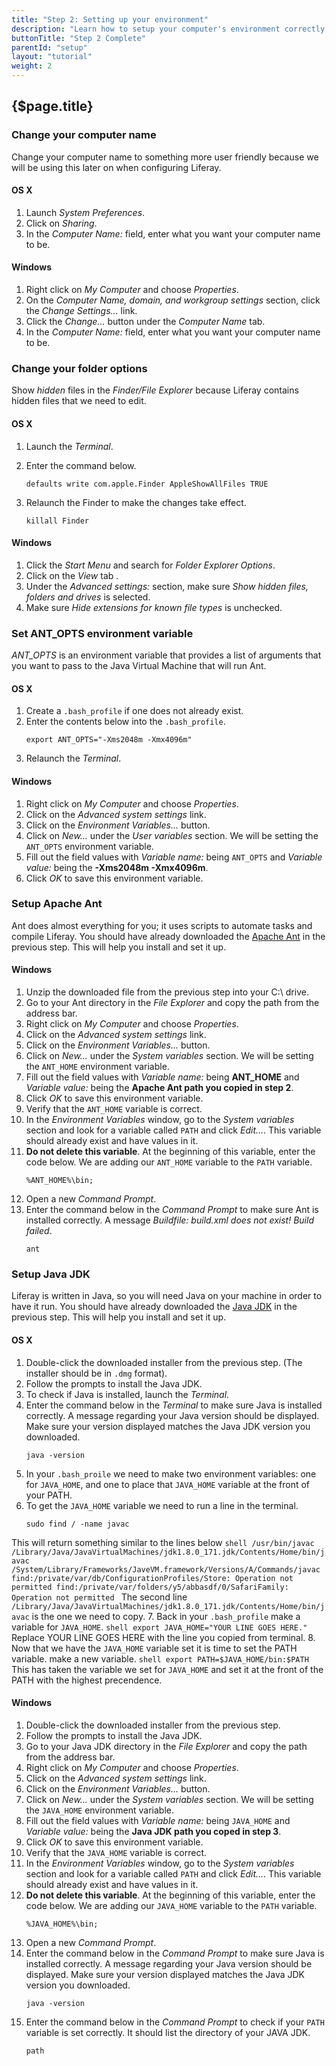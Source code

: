 ```yaml
---
title: "Step 2: Setting up your environment"
description: "Learn how to setup your computer's environment correctly."
buttonTitle: "Step 2 Complete"
parentId: "setup"
layout: "tutorial"
weight: 2
---
```


## {$page.title}

### Change your computer name

Change your computer name to something more user friendly because we will be using this later on when configuring Liferay.

#### OS X

1. Launch *System Preferences*.
2. Click on *Sharing*.
3. In the *Computer Name:* field, enter what you want your computer name to be.

#### Windows

1. Right click on *My Computer* and choose *Properties*.
2. On the *Computer Name, domain, and workgroup settings* section, click the *Change Settings...* link.
3. Click the *Change...* button under the *Computer Name* tab.
4. In the *Computer Name:* field, enter what you want your computer name to be.

### Change your folder options

Show *hidden* files in the *Finder/File Explorer* because Liferay contains hidden files that we need to edit.

#### OS X

1. Launch the *Terminal*.
2. Enter the command below.

    ```shell
    defaults write com.apple.Finder AppleShowAllFiles TRUE
    ```

3. Relaunch the Finder to make the changes take effect.

    ```shell
    killall Finder
    ```

#### Windows

1. Click the *Start Menu* and search for *Folder Explorer Options*.
2. Click on the *View* tab .
3. Under the *Advanced settings:* section, make sure *Show hidden files, folders and drives* is selected.
3. Make sure *Hide extensions for known file types* is unchecked.

### Set ANT_OPTS environment variable

*ANT_OPTS* is an environment variable that provides a list of arguments that you want to pass to the Java Virtual Machine that will run Ant.

#### OS X

1. Create a ```.bash_profile``` if one does not already exist.
2. Enter the contents below into the ```.bash_profile```.
    ```shell
    export ANT_OPTS="-Xms2048m -Xmx4096m"
    ```
3. Relaunch the *Terminal*.

#### Windows

1. Right click on *My Computer* and choose *Properties*.
2. Click on the *Advanced system settings* link.
3. Click on the *Environment Variables...* button.
4. Click on *New...* under the *User variables* section. We will be setting the ```ANT_OPTS``` environment variable.
5. Fill out the field values with *Variable name:* being ```ANT_OPTS``` and *Variable value:* being the **-Xms2048m -Xmx4096m**.
6. Click *OK* to save this environment variable.

### Setup Apache Ant

Ant does almost everything for you; it uses scripts to automate tasks and compile Liferay. You should have already downloaded the [Apache Ant](http://ant.apache.org/) in the previous step.  This will help you install and set it up.

#### Windows

1. Unzip the downloaded file from the previous step into your C:\ drive.
2. Go to your Ant directory in the *File Explorer* and copy the path from the address bar.
3. Right click on *My Computer* and choose *Properties*.
4. Click on the *Advanced system settings* link.
5. Click on the *Environment Variables...* button.
6. Click on *New...* under the *System variables* section. We will be setting the ```ANT_HOME``` environment variable.
7. Fill out the field values with *Variable name:* being **ANT_HOME** and *Variable value:* being the **Apache Ant path you copied in step 2**.
8. Click *OK* to save this environment variable.
9. Verify that the ```ANT_HOME``` variable is correct.
10. In the *Environment Variables* window, go to the *System variables* section and look for a variable called ```PATH``` and click *Edit...*.  This variable should already exist and have values in it.
12. **Do not delete this variable**. At the beginning of this variable, enter the code below. We are adding our ```ANT_HOME``` variable to the ```PATH``` variable.
    ```shell
    %ANT_HOME%\bin;
    ```
13. Open a new *Command Prompt*.
14. Enter the command below in the *Command Prompt* to make sure Ant is installed correctly. A message *Buildfile: build.xml does not exist! Build failed*.
    ```shell
    ant
    ```

### Setup Java JDK

Liferay is written in Java, so you will need Java on your machine in order to have it run. You should have already downloaded the [Java JDK](http://www.oracle.com/technetwork/java/javase/downloads/jdk8-downloads-2133151.html#jdk-8u101-oth-JPR) in the previous step.  This will help you install and set it up.

#### OS X

1. Double-click the downloaded installer from the previous step. (The installer should be in ```.dmg``` format).
2. Follow the prompts to install the Java JDK.
3. To check if Java is installed, launch the *Terminal*.
4. Enter the command below in the *Terminal* to make sure Java is installed correctly. A message regarding your Java version should be displayed. Make sure your version displayed matches the Java JDK version you downloaded.
    ```shell
    java -version
    ```
5. In your ```.bash_proile``` we need to make two environment variables: one for ```JAVA_HOME```,
and one to place that ```JAVA_HOME``` variable at the front of your PATH.
6. To get the ```JAVA_HOME``` variable we need to run a line in the terminal.
    ```shell
    sudo find / -name javac
    ```
This will return something similar to the lines below
    ```shell
    /usr/bin/javac
    /Library/Java/JavaVirtualMachines/jdk1.8.0_171.jdk/Contents/Home/bin/javac
    /System/Library/Frameworks/JaveVM.framework/Versions/A/Commands/javac
    find:/private/var/db/ConfigurationProfiles/Store: Operation not permitted
    find:/private/var/folders/y5/abbasdf/0/SafariFamily: Operation not permitted
    ```
The second line ```/Library/Java/JavaVirtualMachines/jdk1.8.0_171.jdk/Contents/Home/bin/javac``` is the one we need to copy.
7. Back in your ```.bash_profile``` make a variable for ```JAVA_HOME```.
    ```shell
    export JAVA_HOME="YOUR LINE GOES HERE."
    ```
Replace YOUR LINE GOES HERE with the line you copied from terminal.
8. Now that we have the ```JAVA_HOME``` variable set it is time to set the PATH variable.
make a new variable.
    ```shell
    export PATH=$JAVA_HOME/bin:$PATH
    ```
This has taken the variable we set for ```JAVA_HOME``` and set it at the front of the PATH with the highest precendence.

#### Windows

1. Double-click the downloaded installer from the previous step.
2. Follow the prompts to install the Java JDK.
3. Go to your Java JDK directory in the *File Explorer* and copy the path from the address bar.
4. Right click on *My Computer* and choose *Properties*.
5. Click on the *Advanced system settings* link.
6. Click on the *Environment Variables...* button.
7. Click on *New...* under the *System variables* section. We will be setting the ```JAVA_HOME``` environment variable.
8. Fill out the field values with *Variable name:* being ```JAVA_HOME``` and *Variable value:* being the **Java JDK path you coped in step 3**.
9. Click *OK* to save this environment variable.
10. Verify that the ```JAVA_HOME``` variable is correct.
11. In the *Environment Variables* window, go to the *System variables* section and look for a variable called ```PATH``` and click *Edit...*.  This variable should already exist and have values in it.
12. **Do not delete this variable**. At the beginning of this variable, enter the code below. We are adding our ```JAVA_HOME``` variable to the ```PATH``` variable.
    ```shell
    %JAVA_HOME%\bin;
    ```
13. Open a new *Command Prompt*.
14. Enter the command below in the *Command Prompt* to make sure Java is installed correctly. A message regarding your Java version should be displayed. Make sure your version displayed matches the Java JDK version you downloaded.
    ```shell
    java -version
    ```
15. Enter the command below in the *Command Prompt* to check if your ```PATH``` variable is set correctly. It should list the directory of your JAVA JDK.
    ```shell
    path
    ```
